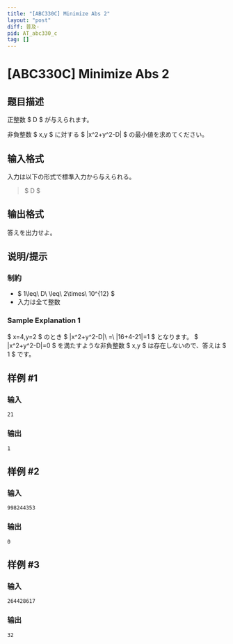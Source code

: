 ```yaml
---
title: "[ABC330C] Minimize Abs 2"
layout: "post"
diff: 普及-
pid: AT_abc330_c
tag: []
---
```


# [ABC330C] Minimize Abs 2

## 题目描述

[problemUrl]: https://atcoder.jp/contests/abc330/tasks/abc330_c

正整数 $ D $ が与えられます。

非負整数 $ x,y $ に対する $ |x^2+y^2-D| $ の最小値を求めてください。

## 输入格式

入力は以下の形式で標準入力から与えられる。

> $ D $

## 输出格式

答えを出力せよ。

## 说明/提示

### 制約

- $ 1\leq\ D\ \leq\ 2\times\ 10^{12} $
- 入力は全て整数
 
### Sample Explanation 1

$ x=4,y=2 $ のとき $ |x^2+y^2-D|\ =\ |16+4-21|=1 $ となります。 $ |x^2+y^2-D|=0 $ を満たすような非負整数 $ x,y $ は存在しないので、答えは $ 1 $ です。

## 样例 #1

### 输入

```
21
```

### 输出

```
1
```

## 样例 #2

### 输入

```
998244353
```

### 输出

```
0
```

## 样例 #3

### 输入

```
264428617
```

### 输出

```
32
```

